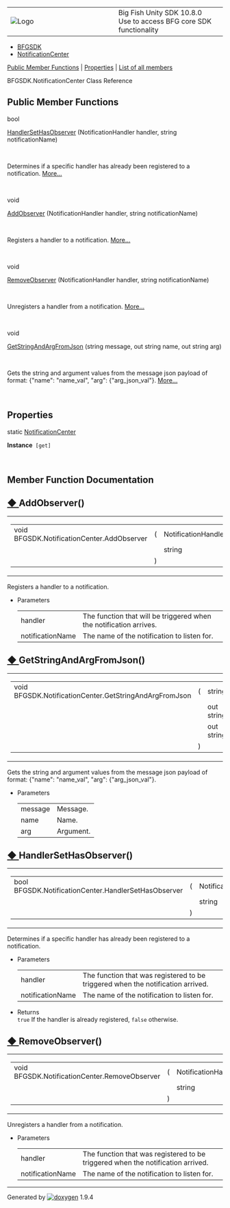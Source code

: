 <table>
<colgroup>
<col style="width: 50%" />
<col style="width: 50%" />
</colgroup>
<tbody>
<tr class="odd">
<td><img src="Icon-100.png" alt="Logo" /></td>
<td><div id="projectname">
Big Fish Unity SDK<span id="projectnumber"> 10.8.0</span>
</div>
<div id="projectbrief">
Use to access BFG core SDK functionality
</div></td>
</tr>
</tbody>
</table>

  - [BFGSDK](namespace_b_f_g_s_d_k.html)
  - [NotificationCenter](class_b_f_g_s_d_k_1_1_notification_center.html)

[Public Member Functions](#pub-methods) | [Properties](#properties) |
[List of all
members](class_b_f_g_s_d_k_1_1_notification_center-members.html)

BFGSDK.NotificationCenter Class Reference

##  Public Member Functions

bool 

[HandlerSetHasObserver](class_b_f_g_s_d_k_1_1_notification_center.html#a1fcfa65a8103a070b23680e652221454)
(NotificationHandler handler, string notificationName)

 

Determines if a specific handler has already been registered to a
notification.
[More...](class_b_f_g_s_d_k_1_1_notification_center.html#a1fcfa65a8103a070b23680e652221454)  

 

void 

[AddObserver](class_b_f_g_s_d_k_1_1_notification_center.html#a7ac8e5faefe112dedfb5e46ad0e98677)
(NotificationHandler handler, string notificationName)

 

Registers a handler to a notification.
[More...](class_b_f_g_s_d_k_1_1_notification_center.html#a7ac8e5faefe112dedfb5e46ad0e98677)  

 

void 

[RemoveObserver](class_b_f_g_s_d_k_1_1_notification_center.html#a1b11ee61b869697bdd2610652d8778cf)
(NotificationHandler handler, string notificationName)

 

Unregisters a handler from a notification.
[More...](class_b_f_g_s_d_k_1_1_notification_center.html#a1b11ee61b869697bdd2610652d8778cf)  

 

void 

[GetStringAndArgFromJson](class_b_f_g_s_d_k_1_1_notification_center.html#a795b1c8431fea9d22e90203034d93d3b)
(string message, out string name, out string arg)

 

Gets the string and argument values from the message json payload of
format: {"name": "name\_val", "arg": {"arg\_json\_val"}.
[More...](class_b_f_g_s_d_k_1_1_notification_center.html#a795b1c8431fea9d22e90203034d93d3b)  

 

##  Properties

static
[NotificationCenter](class_b_f_g_s_d_k_1_1_notification_center.html) 

**Instance**`  [get] `

 

## Member Function Documentation

## [◆ ](#a7ac8e5faefe112dedfb5e46ad0e98677)AddObserver()

<table>
<colgroup>
<col style="width: 50%" />
<col style="width: 50%" />
</colgroup>
<tbody>
<tr class="odd">
<td><table>
<tbody>
<tr class="odd">
<td>void BFGSDK.NotificationCenter.AddObserver</td>
<td>(</td>
<td>NotificationHandler </td>
<td><em>handler</em>,</td>
</tr>
<tr class="even">
<td></td>
<td></td>
<td>string </td>
<td><em>notificationName</em> </td>
</tr>
<tr class="odd">
<td></td>
<td>)</td>
<td></td>
<td></td>
</tr>
</tbody>
</table></td>
<td><span class="mlabels"><span class="mlabel">inline</span></span></td>
</tr>
</tbody>
</table>

Registers a handler to a notification.

  - Parameters
    
    |                  |                                                                    |
    | ---------------- | ------------------------------------------------------------------ |
    | handler          | The function that will be triggered when the notification arrives. |
    | notificationName | The name of the notification to listen for.                        |
    

## [◆ ](#a795b1c8431fea9d22e90203034d93d3b)GetStringAndArgFromJson()

<table>
<colgroup>
<col style="width: 50%" />
<col style="width: 50%" />
</colgroup>
<tbody>
<tr class="odd">
<td><table>
<tbody>
<tr class="odd">
<td>void BFGSDK.NotificationCenter.GetStringAndArgFromJson</td>
<td>(</td>
<td>string </td>
<td><em>message</em>,</td>
</tr>
<tr class="even">
<td></td>
<td></td>
<td>out string </td>
<td><em>name</em>,</td>
</tr>
<tr class="odd">
<td></td>
<td></td>
<td>out string </td>
<td><em>arg</em> </td>
</tr>
<tr class="even">
<td></td>
<td>)</td>
<td></td>
<td></td>
</tr>
</tbody>
</table></td>
<td><span class="mlabels"><span class="mlabel">inline</span></span></td>
</tr>
</tbody>
</table>

Gets the string and argument values from the message json payload of
format: {"name": "name\_val", "arg": {"arg\_json\_val"}.

  - Parameters
    
    |         |           |
    | ------- | --------- |
    | message | Message.  |
    | name    | Name.     |
    | arg     | Argument. |
    

  

## [◆ ](#a1fcfa65a8103a070b23680e652221454)HandlerSetHasObserver()

<table>
<colgroup>
<col style="width: 50%" />
<col style="width: 50%" />
</colgroup>
<tbody>
<tr class="odd">
<td><table>
<tbody>
<tr class="odd">
<td>bool BFGSDK.NotificationCenter.HandlerSetHasObserver</td>
<td>(</td>
<td>NotificationHandler </td>
<td><em>handler</em>,</td>
</tr>
<tr class="even">
<td></td>
<td></td>
<td>string </td>
<td><em>notificationName</em> </td>
</tr>
<tr class="odd">
<td></td>
<td>)</td>
<td></td>
<td></td>
</tr>
</tbody>
</table></td>
<td><span class="mlabels"><span class="mlabel">inline</span></span></td>
</tr>
</tbody>
</table>

Determines if a specific handler has already been registered to a
notification.

  - Parameters
    
    |                  |                                                                                 |
    | ---------------- | ------------------------------------------------------------------------------- |
    | handler          | The function that was registered to be triggered when the notification arrived. |
    | notificationName | The name of the notification to listen for.                                     |
    

<!-- end list -->

  - Returns  
    `true` If the handler is already registered, `false` otherwise.

## [◆ ](#a1b11ee61b869697bdd2610652d8778cf)RemoveObserver()

<table>
<colgroup>
<col style="width: 50%" />
<col style="width: 50%" />
</colgroup>
<tbody>
<tr class="odd">
<td><table>
<tbody>
<tr class="odd">
<td>void BFGSDK.NotificationCenter.RemoveObserver</td>
<td>(</td>
<td>NotificationHandler </td>
<td><em>handler</em>,</td>
</tr>
<tr class="even">
<td></td>
<td></td>
<td>string </td>
<td><em>notificationName</em> </td>
</tr>
<tr class="odd">
<td></td>
<td>)</td>
<td></td>
<td></td>
</tr>
</tbody>
</table></td>
<td><span class="mlabels"><span class="mlabel">inline</span></span></td>
</tr>
</tbody>
</table>

Unregisters a handler from a notification.

  - Parameters
    
    |                  |                                                                                 |
    | ---------------- | ------------------------------------------------------------------------------- |
    | handler          | The function that was registered to be triggered when the notification arrived. |
    | notificationName | The name of the notification to listen for.                                     |
    

-----

Generated
by [![doxygen](doxygen.svg)](https://www.doxygen.org/index.html) 1.9.4
